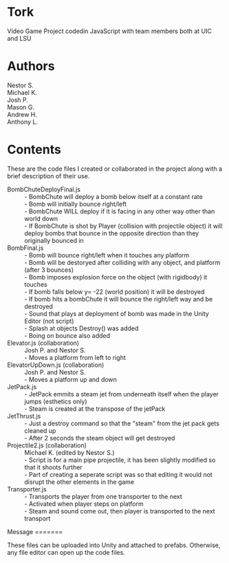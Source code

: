 Tork
====

Video Game Project codedin JavaScript  with team members both at UIC and LSU 

Authors
=======

Nestor S.<br>
Michael K.<br>
Josh P.<br>
Mason G.<br>
Andrew H.<br>
Anthony L.<br>


Contents
========

These are the code files I created or collaborated in the project along with a brief description of their use.

<dl>
<dt>BombChuteDeployFinal.js</dt>	
		<dd>- BombChute will deploy a bomb below itself at a constant rate</dd>
		<dd>- Bomb will initially bounce right/left</dd>
		<dd>- BombChute WILL deploy if it is facing in any other way other than world down</dd>
		<dd>- If BombChute is shot by Player (collision with projectile object) it will deploy bombs that bounce in the opposite direction than they originally bounced in</dd>
<dt>BombFinal.js</dt>
		<dd>- Bomb will bounce right/left when it touches any platform</dd>
		<dd>- Bomb will be destoryed after colliding with any object, and platform (after 3 bounces)</dd>
		<dd>- Bomb imposes explosion force on the object (with rigidbody) it touches</dd>
		<dd>- If bomb falls below y= -22 (world position) it will be destroyed</dd>
		<dd>- If bomb hits a bombChute it will bounce the right/left way and be destroyed</dd>
		<dd>- Sound that plays at deployment of bomb was made in the Unity Editor (not script)</dd>
		<dd>- Splash at objects Destroy() was added</dd>
		<dd>- Boing on bounce also added</dd>
<dt>Elevator.js (collaboration)</dt>
		<dd>Josh P. and Nestor S.</dd>
		<dd>- Moves a platform from left to right</dd>
<dt>ElevatorUpDown.js (collaboration)</dt>
		<dd>Josh P. and Nestor S.</dd> 
		<dd>- Moves a platform up and down</dd>
<dt>JetPack.js</dt>
		<dd>- JetPack emmits a steam jet from underneath itself when the player jumps (esthetics only)</dd>
		<dd>- Steam is created at the transpose of the jetPack</dd>
<dt>JetThrust.js</dt>
		<dd>- Just a destroy command so that the "steam" from the jet pack gets cleaned up</dd>
		<dd>- After 2 seconds the steam object will get destroyed</dd>
<dt>Projectile2.js (collaboration)</dt>
		<dd>Michael K. (edited by Nestor S.)</dd>
		<dd>- Script is for a main pipe projectile, it has been slightly modified so that it shoots further</dd>
		<dd>- Part of creating a seperate script was so that editing it would not disrupt the	other elements in the game</dd>
<dt>Transporter.js</dt>
		<dd>- Transports the player from one transporter to the next</dd>
		<dd>- Activated when player steps on platform</dd>
		<dd>- Steam and sound come out, then player is transported to the next transport</dd>
</dl>
Message
=======

These files can be uploaded into Unity and attached to prefabs. Otherwise, any file editor can open up the code files.

